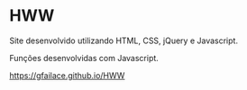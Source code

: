 # HWW

Site desenvolvido utilizando HTML, CSS, jQuery e Javascript.

Funções desenvolvidas com Javascript.

https://gfailace.github.io/HWW